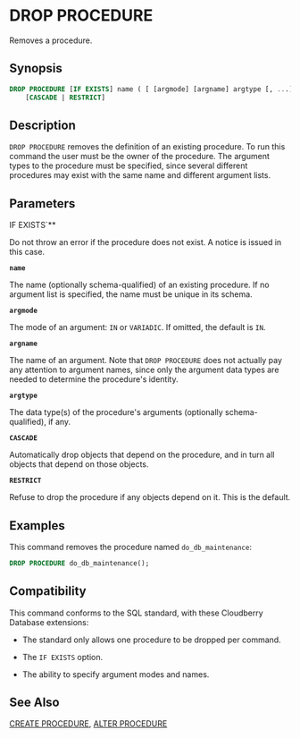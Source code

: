 # DROP PROCEDURE

Removes a procedure.

## Synopsis

```sql
DROP PROCEDURE [IF EXISTS] name ( [ [argmode] [argname] argtype [, ...] ] )
    [CASCADE | RESTRICT]
```

## Description

`DROP PROCEDURE` removes the definition of an existing procedure. To run this command the user must be the owner of the procedure. The argument types to the procedure must be specified, since several different procedures may exist with the same name and different argument lists.

## Parameters

IF EXISTS`**

Do not throw an error if the procedure does not exist. A notice is issued in this case.

**`name`**

The name (optionally schema-qualified) of an existing procedure. If no argument list is specified, the name must be unique in its schema.

**`argmode`**

The mode of an argument: `IN` or `VARIADIC`. If omitted, the default is `IN`.

**`argname`**

The name of an argument. Note that `DROP PROCEDURE` does not actually pay any attention to argument names, since only the argument data types are needed to determine the procedure's identity.

**`argtype`**

The data type(s) of the procedure's arguments (optionally schema-qualified), if any.

**`CASCADE`**

Automatically drop objects that depend on the procedure, and in turn all objects that depend on those objects.

**`RESTRICT`**

Refuse to drop the procedure if any objects depend on it. This is the default.

## Examples

This command removes the procedure named `do_db_maintenance`:

```sql
DROP PROCEDURE do_db_maintenance();
```

## Compatibility

This command conforms to the SQL standard, with these Cloudberry Database extensions:

- The standard only allows one procedure to be dropped per command.

- The `IF EXISTS` option.

- The ability to specify argument modes and names.

## See Also

[CREATE PROCEDURE](/docs/sql-statements/sql-stmt-create-procedure.md), [ALTER PROCEDURE](/docs/sql-statements/sql-stmt-alter-procedure.md)



